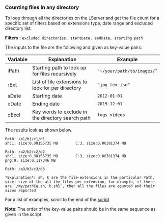 ### Counting files in any directory

To loop through all the directories on the LServer and get the file count for a specific set of filters based on extensions type, date range and excluded directory list. 

**Filters** :
```excluded directories, startDate, endDate, starting path```

The inputs to the file are the following and given as key-value pairs:

| **Variable** | **Explanation** | **Example** |
|--- |--- |---|
|iPath | Starting path to look up for files recursively | ```"~/your/path/to/images/```"|
|rExt | List of file extensions to look for per directory | ```"jpg tex iso"``` |
|sDate | Starting date | ```2012-01-01```|
|eDate | Ending date | ```2019-12-01```|
|dExcl | Key words to exclude in the directory search path | ```logs videos``` |

The results look as shown below.

```
Path: /a1/b1/c1/d1
sh:1, size:0.00155735 MB        C:3, size:0.00381374 MB

Path: /a2/b2/c2/d2
sh:1, size:0.00155735 MB        C:3, size:0.00381374 MB
png:9, size:0.117346 MB

Path: /a3/b3/c3/d3

*Explanation*: sh, C are the file-extensions in the particular Path, size: size of the all the files per extension, for example, if there are `/my/path{a.sh, b.sh}`, then all the files are counted and their sizes reported
```

For a list of examples, scroll to the end of the [script](https://github.com/ravijanjam/BashScripts/blob/master/travLStore1/fileExtPerDir1.sh)

**Note**: The order of the key-value pairs should be in the same sequence as given in the script. 
